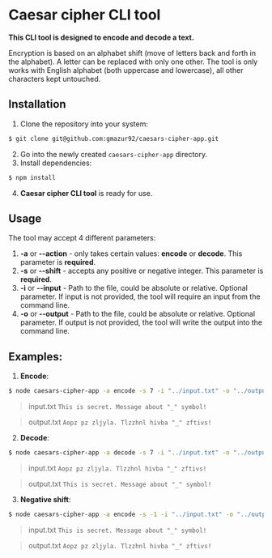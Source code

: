 # Caesar cipher CLI tool

**This CLI tool is designed to encode and decode a text.**

Encryption is based on an alphabet shift (move of letters back and forth in the alphabet). A letter can be replaced with only one other.
The tool is only works with English alphabet (both uppercase and lowercase), all other characters kept untouched.

## Installation

1. Clone the repository into your system:
 ```bash
 $ git clone git@github.com:gmazur92/caesars-cipher-app.git
  ```
2. Go into the newly created `caesars-cipher-app` directory.
3. Install dependencies:
```bash
$ npm install
```
4. **Caesar cipher CLI tool** is ready for use.

## Usage

The tool may accept 4 different parameters:

1.  **-a** or **--action** - only takes certain values: **encode** or **decode**. This parameter is **required**.
2.  **-s** or **--shift** - accepts any positive or negative integer. This parameter is **required**.
3.  **-i** or **--input** - Path to the file, could be absolute or relative. Optional parameter.
    If input is not provided, the tool will require an input from the command line.
4.  **-o** or **--output** - Path to the file, could be absolute or relative. Optional parameter.
    If output is not provided, the tool will write the output into the command line.

## Examples:

1. **Encode**:
```bash
$ node caesars-cipher-app -a encode -s 7 -i "../input.txt" -o "../output.txt"
```
> input.txt
> `This is secret. Message about "_" symbol!`

> output.txt
> `Aopz pz zljyla. Tlzzhnl hivba "_" zftivs!`

2. **Decode**:
```bash
$ node caesars-cipher-app -a decode -s 7 -i "../input.txt" -o "../output.txt"
```

> input.txt
> `Aopz pz zljyla. Tlzzhnl hivba "_" zftivs!`

> output.txt
> `This is secret. Message about "_" symbol!`
3. **Negative shift**:
```bash
$ node caesars-cipher-app -a encode -s -1 -i "../input.txt" -o "../output.txt"
```
> input.txt
> `This is secret. Message about "_" symbol!`

> output.txt
> `Aopz pz zljyla. Tlzzhnl hivba "_" zftivs!`
